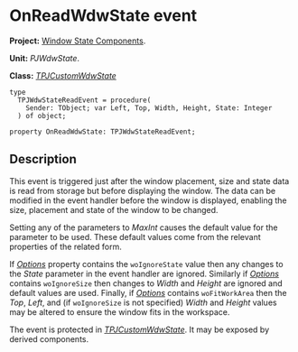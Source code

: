 # OnReadWdwState event #

**Project:** [Window State Components](WindowStateComponents.md).

**Unit:** _PJWdwState_.

**Class:** _[TPJCustomWdwState](TPJCustomWdwState.md)_

```
type
  TPJWdwStateReadEvent = procedure(
    Sender: TObject; var Left, Top, Width, Height, State: Integer
  ) of object;

property OnReadWdwState: TPJWdwStateReadEvent;
```

## Description ##

This event is triggered just after the window placement, size and state data is read from storage but before displaying the window. The data can be modified in the event handler before the window is displayed, enabling the size, placement and state of the window to be changed.

Setting any of the parameters to _MaxInt_ causes the default value for the parameter to be used. These default values come from the relevant properties of the related form.

If _[Options](TPJCustomWdwStateOptions.md)_ property contains the `woIgnoreState` value then any changes to the _State_ parameter in the event handler are ignored. Similarly if _[Options](TPJCustomWdwStateOptions.md)_ contains `woIgnoreSize` then changes to _Width_ and _Height_ are ignored and default values are used. Finally, if _[Options](TPJCustomWdwStateOptions.md)_ contains `woFitWorkArea` then the _Top_, _Left_, and (if `woIgnoreSize` is not specified) _Width_ and _Height_ values may be altered to ensure the window fits in the workspace.

The event is protected in _[TPJCustomWdwState](TPJCustomWdwState.md)_. It may be exposed by derived components.